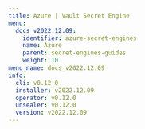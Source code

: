 ```yaml
---
title: Azure | Vault Secret Engine
menu:
  docs_v2022.12.09:
    identifier: azure-secret-engines
    name: Azure
    parent: secret-engines-guides
    weight: 10
menu_name: docs_v2022.12.09
info:
  cli: v0.12.0
  installer: v2022.12.09
  operator: v0.12.0
  unsealer: v0.12.0
  version: v2022.12.09
---
```


